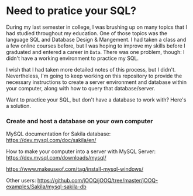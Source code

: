 # Need to pratice your SQL?

During my last semester in college, I was brushing up on many topics that I had studied throughout my education. One of those topics was the language SQL and Database Design & Mangement. I had taken a class and a few online courses before, but I was hoping to improve my skills before I graduated and entered a career in ```Data```. There was one problem, though: I didn't have a working environment to practice my SQL.

I wish that I had taken more detailed notes of this process, but I didn't. Nevertheless, I'm going to keep working on this repository to provide the necessary instructions to create a server environment and database within your computer, along with how to query that database/server.

Want to practice your SQL, but don't have a database to work with? Here's a solution.

### Create and host a database on your own computer
MySQL documentation for Sakila database: https://dev.mysql.com/doc/sakila/en/

How to make your computer into a server with MySQL Server:
https://dev.mysql.com/downloads/mysql/

https://www.makeuseof.com/tag/install-mysql-windows/

Other users: https://github.com/jOOQ/jOOQ/tree/master/jOOQ-examples/Sakila/mysql-sakila-db
